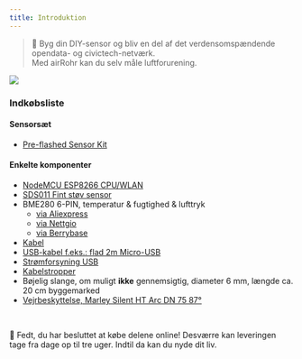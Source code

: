 ```yaml
---
title: Introduktion
---
```

> 🚧 Byg din DIY-sensor og bliv en del af det verdensomspændende opendata- og civictech-netværk. <br> Med airRohr kan du selv måle luftforurening.


<img src="../docs/airrohr/particulate-matter-air-quality-sensor-kit.jpeg" loading="lazy"/>

### Indkøbsliste
#### Sensorsæt
* [Pre-flashed Sensor Kit](https://nettigo.eu/products/sensor-community-kit-sds011-bme280-english-language-harness-cable-edition)

#### Enkelte komponenter
* [NodeMCU ESP8266 CPU/WLAN](https://www.aliexpress.com/wholesale?groupsort=1&SortType=price_asc&SearchText=nodemcu+v3+esp8266+ch340)
* [SDS011 Fint støv sensor](http://www.aliexpress.com/wholesale?groupsort=1&SortType=price_asc&SearchText=sds011)
* BME280 6-PIN, temperatur & fugtighed & lufttryk
  - [via Aliexpress](https://www.aliexpress.com/wholesale?catId=0&initiative_id=SB_20200308040440&SearchText=bme280+-5V+%2B3.3V)
  - [via Nettgio](https://nettigo.eu/products/module-pressure-humidity-and-temperature-sensor-bosch-bme280)
  - [via Berrybase](https://www.berrybase.de/sensoren-module/feuchtigkeit/gy-bme280-breakout-board-3in1-sensor-f-252-r-temperatur-luftfeuchtigkeit-und-luftdruck?c=92)
* [Kabel](http://www.aliexpress.com/wholesale?groupsort=1&SortType=price_asc&SearchText=Dupont+kablet+20cm+female-female)
* [USB-kabel f.eks.: flad 2m Micro-USB](https://www.aliexpress.com/wholesale?catId=0&initiative_id=SB_20200308040708&SearchText=micro+usb+flad+kabel+2m)
* [Strømforsyning USB](https://www.aliexpress.com/wholesale?catId=0&initiative_id=SB_20200308040834&SearchText=single+micro+usb+eu+strømforsyning+strømforsyning)
* [Kabelstropper](https://www.aliexpress.com/wholesale?catId=0&initiative_id=SB_20200308040852&SearchText=cable+stropper)
* Bøjelig slange, om muligt **ikke** gennemsigtig, diameter 6 mm, længde ca. 20 cm byggemarked
* [Vejrbeskyttelse, Marley Silent HT Arc DN 75 87°](https://www.bauhaus.info/rohrsysteme/marley-ht-bogen-/p/13625028)


<br>

🙌 Fedt, du har besluttet at købe delene online!
Desværre kan leveringen tage fra dage op til tre uger.
Indtil da kan du nyde dit liv️.
